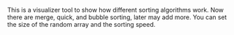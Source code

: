 This is a visualizer tool to show how different sorting algorithms work. Now there are merge, quick, and bubble sorting, later may add more. You can set the size of the random array and the sorting speed.
